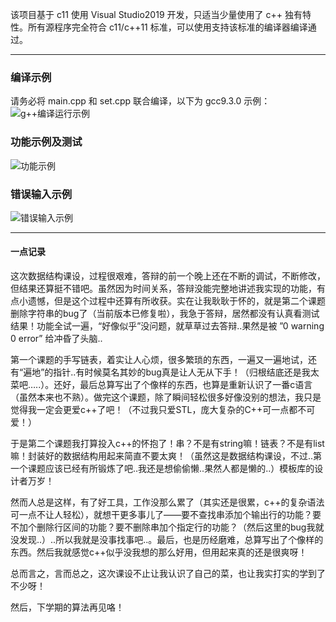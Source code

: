 该项目基于 c11 使用 Visual Studio2019 开发，只适当少量使用了 c++ 独有特性。所有源程序完全符合 c11/c++11 标准，可以使用支持该标准的编译器编译通过。

--------

### 编译示例

请务必将 main.cpp 和 set.cpp 联合编译，以下为 gcc9.3.0 示例：![g++编译运行示例](https://gitee.com/PDP11/img/raw/master/clip_image002.jpg)

### 功能示例及测试

![功能示例](https://gitee.com/PDP11/img/raw/master/20210107211003.png)

### 错误输入示例

![错误输入示例](https://gitee.com/PDP11/img/raw/master/20210107211216.png)







--------

#### 一点记录

这次数据结构课设，过程很艰难，答辩的前一个晚上还在不断的调试，不断修改，但结果还算挺不错吧。虽然因为时间关系，答辩没能完整地讲述我实现的功能，有点小遗憾，但是这个过程中还算有所收获。实在让我耿耿于怀的，就是第二个课题删除字符串的bug了（当前版本已修复啦），我急于答辩，居然都没有认真看测试结果！功能全试一遍，“好像似乎”没问题，就草草过去答辩..果然是被 ”0 warning 0 error” 给冲昏了头脑.. 

第一个课题的手写链表，着实让人心烦，很多繁琐的东西，一遍又一遍地试，还有“遍地”的指针..有时候莫名其妙的bug真是让人无从下手！（归根结底还是我太菜吧…..）。还好，最后总算写出了个像样的东西，也算是重新认识了一番c语言（虽然本来也不熟）。做完这个课题，除了瞬间轻松很多好像没别的想法，我只是觉得我一定会更爱c++了吧！（不过我只爱STL，庞大复杂的C++可一点都不可爱！）

于是第二个课题我打算投入c++的怀抱了！串？不是有string嘛！链表？不是有list嘛！封装好的数据结构用起来简直不要太爽！（虽然这是数据结构课设，不过..第一个课题应该已经有所锻炼了吧..我还是想偷偷懒..果然人都是懒的..）模板库的设计者万岁！

然而人总是这样，有了好工具，工作没那么累了（其实还是很累，c++的复杂语法可一点不让人轻松），就想干更多事儿了——要不查找串添加个输出行的功能？要不加个删除行区间的功能？要不删除串加个指定行的功能？（然后这里的bug我就没发现..）..所以我就是没事找事吧..。最后，也是历经磨难，总算写出了个像样的东西。然后我就感觉c++似乎没我想的那么好用，但用起来真的还是很爽呀！

总而言之，言而总之，这次课设不止让我认识了自己的菜，也让我实打实的学到了不少呀！

然后，下学期的算法再见咯！